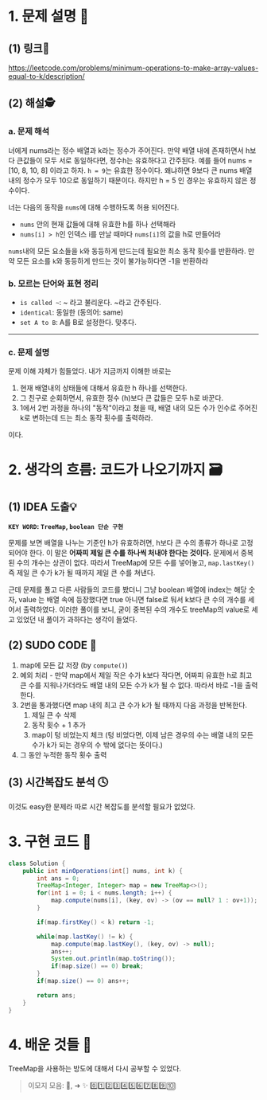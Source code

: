 # 1. 문제 설명 📌

## (1) 링크🔗

https://leetcode.com/problems/minimum-operations-to-make-array-values-equal-to-k/description/

## (2) 해설🕵

### a. 문제 해석

너에게 nums라는 정수 배열과 k라는 정수가 주어진다. 
만약 배열 내에 존재하면서 h보다 큰값들이 모두 서로 동일하다면, 정수h는 유효하다고 간주된다. 예를 들어 nums = [10, 8, 10, 8] 이라고 하자. `h = 9`는 유효한 정수이다. 왜냐하면 9보다 큰 nums 배열 내의 정수가 모두 10으로 동일하기 때문이다. 하지만 h = 5 인 경우는 유효하지 않은 정수이다.

너는 다음의 동작을 `nums`에 대해 수행하도록 허용 되어진다.

- `nums` 안의 현재 값들에 대해 유효한 h를 하나 선택해라
- `nums[i] > h`인 인덱스 i를 만날 때마다 `nums[i]`의 값을 h로 만들어라

`nums`내의 모든 요소들을 `k`와 동등하게 만드는데 필요한 최소 동작 횟수를 반환하라. 만약 모든 요소를 `k`와 동등하게 만드는 것이 불가능하다면 -1을 반환하라

### b. 모르는 단어와 표현 정리

- `is called ~`: ~ 라고 불리운다. ~라고 간주된다.
- `identical`: 동일한 (동의어: same)
- `set A to B`: A를 B로 설정한다. 맞추다. 

---

### c. 문제 설명

문제 이해 자체가 힘들었다. 내가 지금까지 이해한 바로는

1. 현재 배열내의 상태들에 대해서 유효한 h 하나를 선택한다.
2. 그 친구로 순회하면서, 유효한 정수 (h)보다 큰 값들은 모두 h로 바꾼다. 
3. 1에서 2번 과정을 하나의 "동작"이라고 쳤을 때, 배열 내의 모든 수가 인수로 주어진 k로 변하는데 드는 최소 동작 횟수를 출력하라.

이다.

# 2. 생각의 흐름: 코드가 나오기까지 🗃️

## (1) IDEA 도출💡

**`KEY WORD`: `TreeMap`, `boolean 단순 구현`**

문제를 보면 배열을 나누는 기준인 h가 유효하려면, h보다 큰 수의 종류가 하나로 고정되어야 한다. 이 말은 **어짜피 제일 큰 수를 하나씩 처내야 한다는 것이다.** 문제에서 중복된 수의 개수는 상관이 없다. 따라서 TreeMap에 모든 수를 넣어놓고, `map.lastKey()` 즉 제일 큰 수가 k가 될 때까지 제일 큰 수를 쳐낸다. 

근데 문제를 풀고 다른 사람들의 코드를 봤더니 그냥 boolean 배열에 index는 해당 숫자, value 는 배열 속에 등장했다면 true 아니면 false로 둬서 k보다 큰 수의 개수를 세어서 출력하였다. 이러한 풀이를 보니, 굳이 중복된 수의 개수도 treeMap의 value로 세고 있었던 내 풀이가 과하다는 생각이 들었다. 

## (2) SUDO CODE 📜

1. map에 모든 값 저장 (by `compute()`)
2. 예외 처리 - 만약 map에서 제일 작은 수가 k보다 작다면, 어짜피 유효한 h로 최고 큰 수를 지워나가더라도 배열 내의 모든 수가 k가 될 수 없다. 따라서 바로 -1을 출력한다.
3. 2번을 통과했다면 map 내의 최고 큰 수가 k가 될 때까지 다음 과정을 반복한다.
   1. 제일 큰 수 삭제
   2. 동작 횟수 + 1 추가
   3. map이 텅 비었는지 체크 (텅 비었다면, 이제 남은 경우의 수는 배열 내의 모든 수가 k가 되는 경우의 수 밖에 없다는 뜻이다.)
4. 그 동안 누적한 동작 횟수 출력

## (3) 시간복잡도 분석 🕓

이것도 easy한 문제라 따로 시간 복잡도를 분석할 필요가 없었다.

# 3. 구현 코드 🔎

```java
class Solution {
    public int minOperations(int[] nums, int k) {
        int ans = 0;
        TreeMap<Integer, Integer> map = new TreeMap<>();
        for(int i = 0; i < nums.length; i++) {
            map.compute(nums[i], (key, ov) -> (ov == null? 1 : ov+1));
        }

        if(map.firstKey() < k) return -1;

        while(map.lastKey() != k) {
            map.compute(map.lastKey(), (key, ov) -> null);
            ans++;
            System.out.println(map.toString());
            if(map.size() == 0) break;
        }
        if(map.size() == 0) ans++;

        return ans;
    }
}
```

# 4. 배운 것들 🎯

TreeMap을 사용하는 방도에 대해서 다시 공부할 수 있었다.



>  이모지 모음: 🤔, ➜ ✨ 0️⃣1️⃣2️⃣3️⃣4️⃣5️⃣6️⃣7️⃣8️⃣9️⃣🔟

